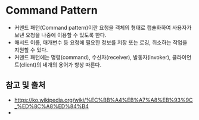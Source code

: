 Command Pattern
===
- 커맨드 패턴(Command pattern)이란 요청을 객체의 형태로 캡슐화하여 
사용자가 보낸 요청을 나중에 이용할 수 있도록 한다.
- 매서드 이름, 매개변수 등 요청에 필요한 정보를 저장 또는 로깅, 취소하는 작업을 지원할 수 있다.
- 커맨드 패턴에는 명령(command), 수신자(receiver), 발동자(invoker), 클라이언트(client)의 네개의 용어가 항상 따른다.


## 참고 및 출처
- https://ko.wikipedia.org/wiki/%EC%BB%A4%EB%A7%A8%EB%93%9C_%ED%8C%A8%ED%84%B4
- 